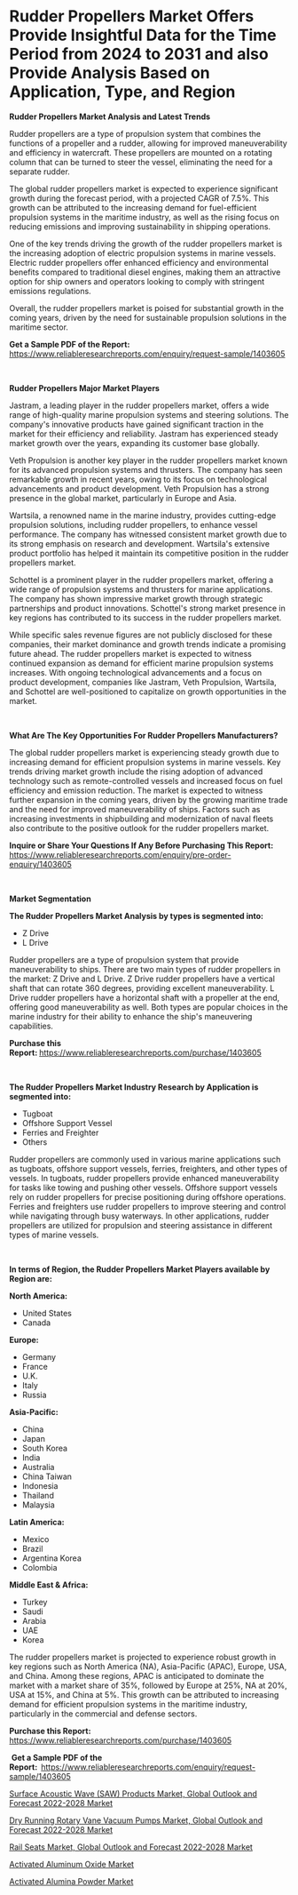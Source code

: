 <p><h1>Rudder Propellers Market Offers Provide Insightful Data for the Time Period from 2024 to 2031 and also Provide Analysis Based on Application, Type, and Region</h1></p><p><strong>Rudder Propellers Market Analysis and Latest Trends</strong></p>
<p><p>Rudder propellers are a type of propulsion system that combines the functions of a propeller and a rudder, allowing for improved maneuverability and efficiency in watercraft. These propellers are mounted on a rotating column that can be turned to steer the vessel, eliminating the need for a separate rudder.</p><p>The global rudder propellers market is expected to experience significant growth during the forecast period, with a projected CAGR of 7.5%. This growth can be attributed to the increasing demand for fuel-efficient propulsion systems in the maritime industry, as well as the rising focus on reducing emissions and improving sustainability in shipping operations.</p><p>One of the key trends driving the growth of the rudder propellers market is the increasing adoption of electric propulsion systems in marine vessels. Electric rudder propellers offer enhanced efficiency and environmental benefits compared to traditional diesel engines, making them an attractive option for ship owners and operators looking to comply with stringent emissions regulations.</p><p>Overall, the rudder propellers market is poised for substantial growth in the coming years, driven by the need for sustainable propulsion solutions in the maritime sector.</p></p>
<p><strong>Get a Sample PDF of the Report:&nbsp;</strong> <a href="https://www.reliableresearchreports.com/enquiry/request-sample/1403605">https://www.reliableresearchreports.com/enquiry/request-sample/1403605</a></p>
<p>&nbsp;</p>
<p><strong>Rudder Propellers Major Market Players</strong></p>
<p><p>Jastram, a leading player in the rudder propellers market, offers a wide range of high-quality marine propulsion systems and steering solutions. The company's innovative products have gained significant traction in the market for their efficiency and reliability. Jastram has experienced steady market growth over the years, expanding its customer base globally.</p><p>Veth Propulsion is another key player in the rudder propellers market known for its advanced propulsion systems and thrusters. The company has seen remarkable growth in recent years, owing to its focus on technological advancements and product development. Veth Propulsion has a strong presence in the global market, particularly in Europe and Asia.</p><p>Wartsila, a renowned name in the marine industry, provides cutting-edge propulsion solutions, including rudder propellers, to enhance vessel performance. The company has witnessed consistent market growth due to its strong emphasis on research and development. Wartsila's extensive product portfolio has helped it maintain its competitive position in the rudder propellers market.</p><p>Schottel is a prominent player in the rudder propellers market, offering a wide range of propulsion systems and thrusters for marine applications. The company has shown impressive market growth through strategic partnerships and product innovations. Schottel's strong market presence in key regions has contributed to its success in the rudder propellers market.</p><p>While specific sales revenue figures are not publicly disclosed for these companies, their market dominance and growth trends indicate a promising future ahead. The rudder propellers market is expected to witness continued expansion as demand for efficient marine propulsion systems increases. With ongoing technological advancements and a focus on product development, companies like Jastram, Veth Propulsion, Wartsila, and Schottel are well-positioned to capitalize on growth opportunities in the market.</p></p>
<p>&nbsp;</p>
<p><strong>What Are The Key Opportunities For Rudder Propellers Manufacturers?</strong></p>
<p><p>The global rudder propellers market is experiencing steady growth due to increasing demand for efficient propulsion systems in marine vessels. Key trends driving market growth include the rising adoption of advanced technology such as remote-controlled vessels and increased focus on fuel efficiency and emission reduction. The market is expected to witness further expansion in the coming years, driven by the growing maritime trade and the need for improved maneuverability of ships. Factors such as increasing investments in shipbuilding and modernization of naval fleets also contribute to the positive outlook for the rudder propellers market.</p></p>
<p><strong>Inquire or Share Your Questions If Any Before Purchasing This Report:</strong> <a href="https://www.reliableresearchreports.com/enquiry/pre-order-enquiry/1403605">https://www.reliableresearchreports.com/enquiry/pre-order-enquiry/1403605</a></p>
<p>&nbsp;</p>
<p><strong>Market Segmentation</strong></p>
<p><strong>The Rudder Propellers Market Analysis by types is segmented into:</strong></p>
<p><ul><li>Z Drive</li><li>L Drive</li></ul></p>
<p><p>Rudder propellers are a type of propulsion system that provide maneuverability to ships. There are two main types of rudder propellers in the market: Z Drive and L Drive. Z Drive rudder propellers have a vertical shaft that can rotate 360 degrees, providing excellent maneuverability. L Drive rudder propellers have a horizontal shaft with a propeller at the end, offering good maneuverability as well. Both types are popular choices in the marine industry for their ability to enhance the ship's maneuvering capabilities.</p></p>
<p><strong>Purchase this Report:&nbsp;</strong><a href="https://www.reliableresearchreports.com/purchase/1403605">https://www.reliableresearchreports.com/purchase/1403605</a></p>
<p>&nbsp;</p>
<p><strong>The Rudder Propellers Market Industry Research by Application is segmented into:</strong></p>
<p><ul><li>Tugboat</li><li>Offshore Support Vessel</li><li>Ferries and Freighter</li><li>Others</li></ul></p>
<p><p>Rudder propellers are commonly used in various marine applications such as tugboats, offshore support vessels, ferries, freighters, and other types of vessels. In tugboats, rudder propellers provide enhanced maneuverability for tasks like towing and pushing other vessels. Offshore support vessels rely on rudder propellers for precise positioning during offshore operations. Ferries and freighters use rudder propellers to improve steering and control while navigating through busy waterways. In other applications, rudder propellers are utilized for propulsion and steering assistance in different types of marine vessels.</p></p>
<p>&nbsp;</p>
<p><strong>In terms of Region, the Rudder Propellers Market Players available by Region are:</strong></p>
<p>
    <p> <strong> North America: </strong>
        <ul>
            <li>United States</li>
            <li>Canada</li>
        </ul>
        </p> 
    <p> <strong> Europe: </strong>
        <ul>
            <li>Germany</li>
            <li>France</li>
            <li>U.K.</li>
            <li>Italy</li>
            <li>Russia</li>
        </ul>
        </p> 
    <p> <strong> Asia-Pacific: </strong>
        <ul>
            <li>China</li>
            <li>Japan</li>
            <li>South Korea</li>
            <li>India</li>
            <li>Australia</li>
            <li>China Taiwan</li>
            <li>Indonesia</li>
            <li>Thailand</li>
            <li>Malaysia</li>
        </ul>
        </p> 
    <p> <strong> Latin America: </strong>
        <ul>
            <li>Mexico</li>
            <li>Brazil</li>
            <li>Argentina Korea</li>
            <li>Colombia</li>
        </ul>
        </p> 
    <p> <strong> Middle East & Africa: </strong>
        <ul>
            <li>Turkey</li>
            <li>Saudi</li>
            <li>Arabia</li>
            <li>UAE</li>
            <li>Korea</li>
        </ul>
    </p>
    </p>
<p><p>The rudder propellers market is projected to experience robust growth in key regions such as North America (NA), Asia-Pacific (APAC), Europe, USA, and China. Among these regions, APAC is anticipated to dominate the market with a market share of 35%, followed by Europe at 25%, NA at 20%, USA at 15%, and China at 5%. This growth can be attributed to increasing demand for efficient propulsion systems in the maritime industry, particularly in the commercial and defense sectors.</p></p>
<p><strong>Purchase this Report: </strong><a href="https://www.reliableresearchreports.com/purchase/1403605">https://www.reliableresearchreports.com/purchase/1403605</a></p>
<p>&nbsp;<strong>Get a Sample PDF of the Report:&nbsp;&nbsp;</strong><a href="https://www.reliableresearchreports.com/enquiry/request-sample/1403605">https://www.reliableresearchreports.com/enquiry/request-sample/1403605</a></p>
<p><strong></strong></p>
<p><p><a href="https://picayune-night-cbd.notion.site/Surface-Acoustic-Wave-SAW-Products-Market-Global-Outlook-and-Forecast-2022-2028-Market-A-Compreh-fd6cfaa4d4c941f388c77526aeafd847">Surface Acoustic Wave (SAW) Products Market, Global Outlook and Forecast 2022-2028 Market</a></p><p><a href="https://five-trouble-98a.notion.site/Dry-Running-Rotary-Vane-Vacuum-Pumps-Market-Global-Outlook-and-Forecast-2022-2028-Market-Size-2024--0a4216729e3847fb9211465c81ca786e">Dry Running Rotary Vane Vacuum Pumps Market, Global Outlook and Forecast 2022-2028 Market</a></p><p><a href="https://butternut-bug-553.notion.site/Rail-Seats-Market-Global-Outlook-and-Forecast-2022-2028-Market-Size-Evaluating-its-Market-Trends--86ec9098e3404b2fb742bd98cd91860a">Rail Seats Market, Global Outlook and Forecast 2022-2028 Market</a></p><p><a href="https://view.publitas.com/reportprime-1/activated-aluminum-oxide-market-analysis-examines-its-scope-on-growth-opportunities-and-forecasted-trends-spanning-from-2024-to-2031/">Activated Aluminum Oxide Market</a></p><p><a href="https://view.publitas.com/reportprime-1/activated-alumina-powder-market-size-share-trends-analysis-report-by-material-by-type-by-end-user-by-region-and-segment-forecasts-2024-2031/">Activated Alumina Powder Market</a></p></p>